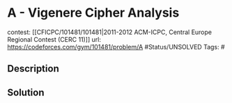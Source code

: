 # A - Vigenere Cipher Analysis

contest: [[CFICPC/101481/101481|2011-2012 ACM-ICPC, Central Europe Regional Contest (CERC 11)]]
url: https://codeforces.com/gym/101481/problem/A
#Status/UNSOLVED
Tags: #

## Description

## Solution

